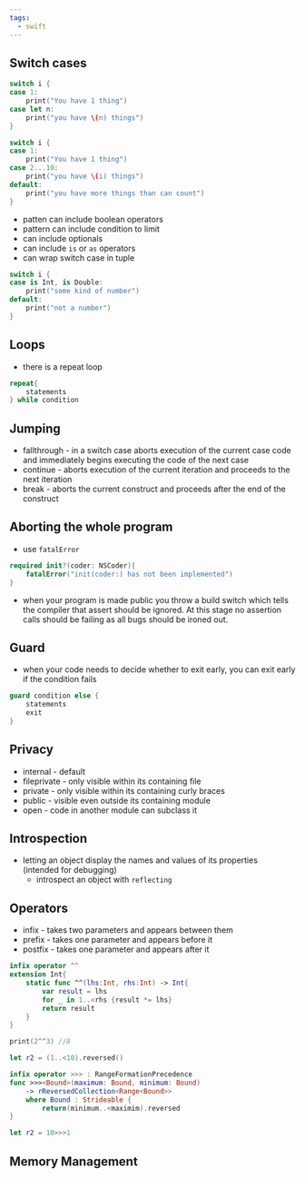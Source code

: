 ```yaml
---
tags:
  - swift
---
```


## Switch cases
```swift
switch i {
case 1:
	print("You have 1 thing")
case let n:
	print("you have \(n) things")
}

switch i {
case 1:
	print("You have 1 thing")
case 2...10:
	print("you have \(i) things")
default:
	print("you have more things than can count")
}
```
- patten can include boolean operators
- pattern can include condition to limit
- can include optionals
- can include `is` or `as` operators
- can wrap switch case in tuple
```swift
switch i {
case is Int, is Double:
	print("some kind of number")
default:
	print("not a number")
}
```
## Loops
- there is a repeat loop
```swift
repeat{
	statements
} while condition
```
## Jumping
- fallthrough - in a switch case aborts execution of the current case code and immediately begins executing the code of the next case
- continue - aborts execution of the current iteration and proceeds to the next iteration
- break - aborts the current construct and proceeds after the end of the construct 
## Aborting the whole program
- use `fatalError`
```swift
required init?(coder: NSCoder){
	fatalError("init(coder:) has not been implemented")
}
```
- when your program is made public you throw a build switch which tells the compiler that assert should be ignored. At this stage no assertion calls should be failing as all bugs should be ironed out.
## Guard
- when your code needs to decide whether to exit early, you can exit early if the condition fails
```swift
guard condition else {
	statements
	exit
}
```

## Privacy
- internal - default
- fileprivate - only visible within its containing file
- private - only visible within its containing curly braces
- public - visible even outside its containing module
- open - code in another module can subclass it
## Introspection
- letting an object display the names and values of its properties (intended for debugging)
	- introspect an object with `reflecting`
## Operators 
- infix - takes two parameters and appears between them
- prefix - takes one parameter and appears before it
- postfix - takes one parameter and appears after it
```swift
infix operator ^^
extension Int{
	static func ^^(lhs:Int, rhs:Int) -> Int{
		var result = lhs
		for _ in 1..<rhs {result *= lhs}
		return result
	}
}

print(2^^3) //8

let r2 = (1..<10).reversed()

infix operator >>> : RangeFormationPrecedence
func >>><Bound>(maximum: Bound, minimum: Bound)
	-> rReversedCollection<Range<Bound>>
	where Bound : Strideable {
		return(minimum..<maximim).reversed
}

let r2 = 10>>>1

```
## Memory Management
